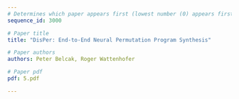```yaml
---
# Determines which paper appears first (lowest number (0) appears first)
sequence_id: 3000

# Paper title
title: "DisPer: End-to-End Neural Permutation Program Synthesis"

# Paper authors
authors: Peter Belcak, Roger Wattenhofer 

# Paper pdf
pdf: 5.pdf

---
```

